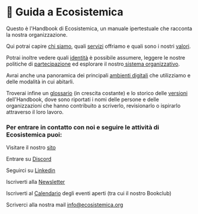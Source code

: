 # 🦮 Guida a Ecosistemica

Questo è l'Handbook di Ecosistemica, un manuale ipertestuale che racconta la nostra organizzazione.

Qui potrai capire [chi siamo](organizzazione/chi-siamo.md), quali [servizi](organizzazione/servizi.md) offriamo e quali sono i nostri [valori](organizzazione/valori.md).&#x20;

Potrai inoltre vedere quali [identità](broken-reference) è possibile assumere, leggere le nostre politiche di [partecipazione](broken-reference) ed esplorare il nostro[ ](broken-reference)[sistema organizzativo](broken-reference).

Avrai anche una panoramica dei principali [ambienti digitali](broken-reference) che utilizziamo e delle modalità in cui abitarli.&#x20;

Troverai infine un [glossario](glossario/) (in crescita costante) e lo storico delle [versioni](versioni.md) dell'Handbook, dove sono riportati i nomi delle persone e delle organizzazioni che hanno contribuito a scriverlo, revisionarlo o ispirarlo attraverso il loro lavoro.

### Per entrare in contatto con noi e seguire le attività di Ecosistemica puoi:&#x20;

Visitare il nostro [sito](https://www.ecosistemica.org/)

Entrare su [Discord](https://discord.com/invite/AydYXyAbq7)

Seguirci su [Linkedin](https://www.linkedin.com/company/ecosistemica)

Iscriverti alla [Newsletter](https://mailchi.mp/2089a203f83d/ecosistemica)

Iscriverti al [Calendario](https://calendar.google.com/calendar/u/0?cid=MzJjYzNjNWMyZjFjMzAwZDBkYjExZWM3Yzc3OTE1ZGZhZjE5ZTk3YmE5NDk2NjUyMWZjNDkyNTllNjIyMWFkZEBncm91cC5jYWxlbmRhci5nb29nbGUuY29t) degli eventi aperti (tra cui il nostro Bookclub)

Scriverci alla nostra mail [info@ecosistemica.org](mailto:info@ecosistemica.org)



